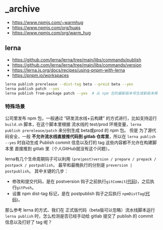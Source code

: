 # _archive

- https://www.npmjs.com/~warmhug
- https://www.npmjs.com/org/huajs
- https://www.npmjs.com/org/warm_hug

## lerna

- https://github.com/lerna/lerna/tree/main/libs/commands/publish
- https://github.com/lerna/lerna/tree/main/libs/commands/version
- https://lerna.js.org/docs/recipes/using-pnpm-with-lerna
- https://pnpm.io/workspaces

```sh
lerna publish prerelease --dist-tag beta --preid beta --yes
lerna publish patch --yes
lerna publish from-package patch --yes  # 从 npm 包的最新版本号生成新版本再发布
```

### 特殊场景

公司里发布 npm 包，一般通过 “研发流水线+云构建” 的方式进行，比如支持运行 `build.sh` 脚本，在这个脚本里根据 流水线的 test/prod 环境变量，`lerna publish prerelease/patch` 来分别生成 beta或prod 的 npm 包。
但是 为了源代码安全，一般 **不允许流水线直接推代码到 gitlab 仓库里**，所以在 `lerna publish --yes` 时自动生成 Publish commit 信息以及打的 tag 这些内容都不允许在构建脚本里 直接推到 gitlab 里（个人GitHub就没有这个问题）。

lerna有几个生命周期钩子可以利用 `(pre|post)version / prepare / prepack / postpack / postpublish`，
最早和最晚执行的分别是 `preversion | postpublish`。 其中关键的几步：
- 修改和提交代码，是在 postversion 钩子之前执行`gitCommit`([代码](https://github.com/lerna/lerna/blob/main/libs/commands/version/src/index.ts#L881))，之后执行`gitPush`。
- 设置 npm dist-tag 标记，是在 postpublish 钩子之后执行 `npmDistTag`([代码](https://github.com/lerna/lerna/blob/main/libs/commands/publish/src/index.ts#L1089))。

那么参考 lerna 的方式、我们在 正式版代码（beta版可以忽略）流水线脚本运行 `lerna publish` 时，怎么检测是否已经手动给 gitlab 提交了 publish 的 commit 信息以及打好了 tag 呢？
